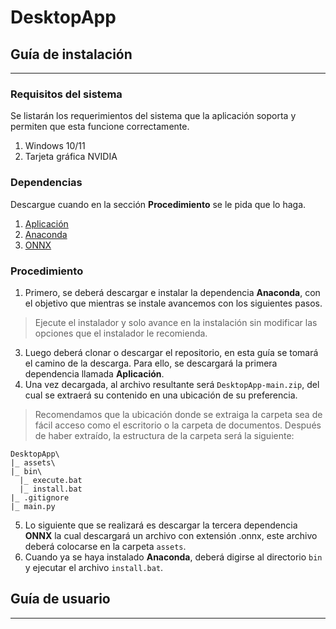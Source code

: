 # DesktopApp
## Guía de instalación
---
### Requisitos del sistema
Se listarán los requerimientos del sistema que la aplicación soporta y permiten que esta funcione correctamente.
1. Windows 10/11
2. Tarjeta gráfica NVIDIA

### Dependencias
Descargue cuando en la sección **Procedimiento** se le pida que lo haga.
1. [Aplicación](https://github.com/DelictRadar/DesktopApp/archive/refs/heads/main.zip)
2. [Anaconda](https://repo.anaconda.com/archive/Anaconda3-2023.03-1-Windows-x86_64.exe)
3. [ONNX](https://)

### Procedimiento
1. Primero, se deberá descargar e instalar la dependencia **Anaconda**, con el objetivo que mientras se instale avancemos con los siguientes pasos.
> Ejecute el instalador y solo avance en la instalación sin modificar las opciones que el instalador le recomienda.
3. Luego deberá clonar o descargar el repositorio, en esta guía se tomará el camino de la descarga. Para ello, se descargará la primera dependencia llamada **Aplicación**.
4. Una vez decargada, al archivo resultante será `DesktopApp-main.zip`, del cual se extraerá su contenido en una ubicación de su preferencia.
> Recomendamos que la ubicación donde se extraiga la carpeta sea de fácil acceso como el escritorio o la carpeta de documentos.
> Después de haber extraído, la estructura de la carpeta será la siguiente:
```
DesktopApp\
|_ assets\
|_ bin\
  |_ execute.bat
  |_ install.bat
|_ .gitignore
|_ main.py
```
5. Lo siguiente que se realizará es descargar la tercera dependencia **ONNX** la cual descargará un archivo con extensión .onnx, este archivo deberá colocarse en la carpeta `assets`.
6. Cuando ya se haya instalado **Anaconda**, deberá digirse al directorio `bin` y ejecutar el archivo `install.bat`.

## Guía de usuario
---
